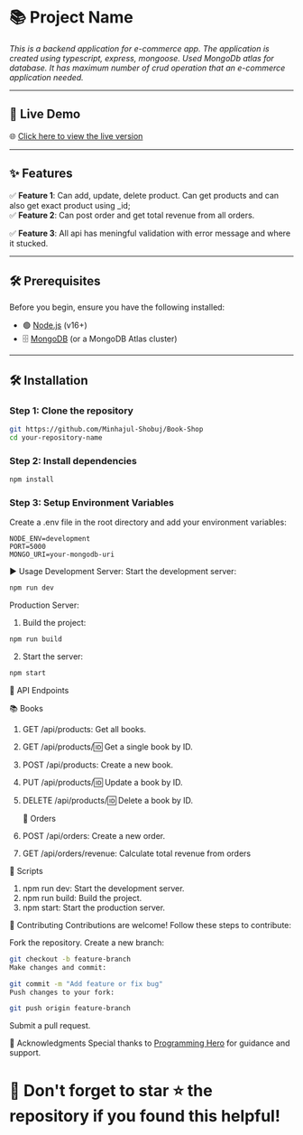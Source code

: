 # 📚 Project Name

_This is a backend application for e-commerce app. The application is created using typescript, express, mongoose. Used MongoDb atlas for database. It has maximum number of crud operation that an e-commerce application needed._

---

## 🚀 Live Demo

🌐 [Click here to view the live version](https://assignment-2-rho-six.vercel.app/)

---

## ✨ Features

✅ **Feature 1**: Can add, update, delete product. Can get products and can also get exact product using \_id;  
✅ **Feature 2**: Can post order and get total revenue from all orders.

✅ **Feature 3**: All api has meningful validation with error message and where it stucked.

---

## 🛠️ Prerequisites

Before you begin, ensure you have the following installed:

- 🟢 [Node.js](https://nodejs.org/) (v16+)
- 🗄️ [MongoDB](https://www.mongodb.com/) (or a MongoDB Atlas cluster)

---

## 🛠️ Installation

### Step 1: Clone the repository

```bash
git https://github.com/Minhajul-Shobuj/Book-Shop
cd your-repository-name

```

### Step 2: Install dependencies

```bash
npm install

```

### Step 3: Setup Environment Variables

Create a .env file in the root directory and add your environment variables:

```
NODE_ENV=development
PORT=5000
MONGO_URI=your-mongodb-uri

```

▶️ Usage
Development Server:
Start the development server:

```bash
npm run dev
```

Production Server:

1. Build the project:

```bash
npm run build
```

2. Start the server:

```bash
npm start
```

📖 API Endpoints

📚 Books

1. GET /api/products: Get all books.
2. GET /api/products/:id: Get a single book by ID.
3. POST /api/products: Create a new book.
4. PUT /api/products/:id: Update a book by ID.
5. DELETE /api/products/:id: Delete a book by ID.

   🛒 Orders

6. POST /api/orders: Create a new order.
7. GET /api/orders/revenue: Calculate total revenue from orders

🔧 Scripts

1. npm run dev: Start the development server.
2. npm run build: Build the project.
3. npm start: Start the production server.

🤝 Contributing
Contributions are welcome! Follow these steps to contribute:

Fork the repository.
Create a new branch:

```bash
git checkout -b feature-branch
Make changes and commit:
```

```bash
git commit -m "Add feature or fix bug"
Push changes to your fork:
```

```bash
git push origin feature-branch
```

Submit a pull request.

🙏 Acknowledgments
Special thanks to [Programming Hero](https://github.com/ProgrammingHero1) for guidance and support.

<H1>🌟 Don't forget to star ⭐ the repository if you found this helpful!</H1>
